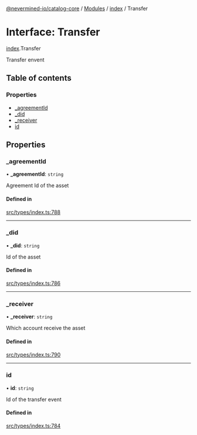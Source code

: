 [@nevermined-io/catalog-core](../README.md) / [Modules](../modules.md) / [index](../modules/index.md) / Transfer

# Interface: Transfer

[index](../modules/index.md).Transfer

Transfer envent

## Table of contents

### Properties

- [\_agreementId](index.Transfer.md#_agreementid)
- [\_did](index.Transfer.md#_did)
- [\_receiver](index.Transfer.md#_receiver)
- [id](index.Transfer.md#id)

## Properties

### \_agreementId

• **\_agreementId**: `string`

Agreement Id of the asset

#### Defined in

[src/types/index.ts:788](https://github.com/nevermined-io/components-catalog/blob/90fd3e0/lib/src/types/index.ts#L788)

___

### \_did

• **\_did**: `string`

Id of the asset

#### Defined in

[src/types/index.ts:786](https://github.com/nevermined-io/components-catalog/blob/90fd3e0/lib/src/types/index.ts#L786)

___

### \_receiver

• **\_receiver**: `string`

Which account receive the asset

#### Defined in

[src/types/index.ts:790](https://github.com/nevermined-io/components-catalog/blob/90fd3e0/lib/src/types/index.ts#L790)

___

### id

• **id**: `string`

Id of the transfer event

#### Defined in

[src/types/index.ts:784](https://github.com/nevermined-io/components-catalog/blob/90fd3e0/lib/src/types/index.ts#L784)
